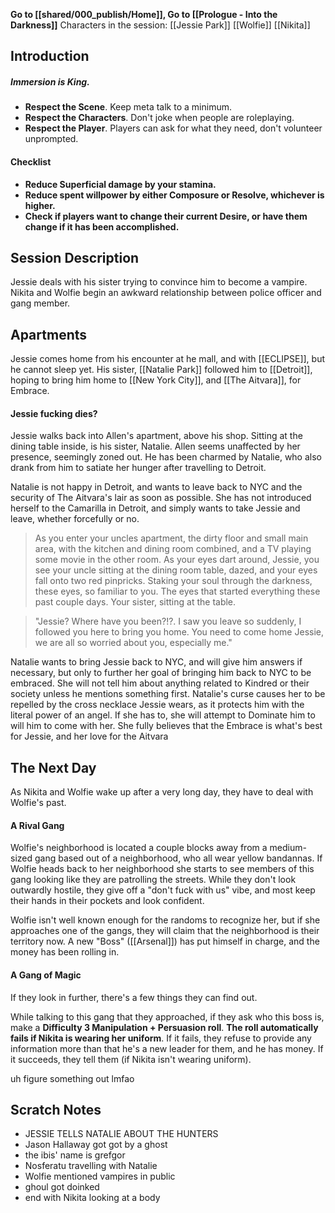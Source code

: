 **Go to [[shared/000_publish/Home]], Go to [[Prologue - Into the Darkness]]**
Characters in the session:
[[Jessie Park]]
[[Wolfie]]
[[Nikita]]
## Introduction

##### **Immersion is King.**
- **Respect the Scene**. Keep meta talk to a minimum.
- **Respect the Characters**. Don't joke when people are roleplaying.
- **Respect the Player**. Players can ask for what they need, don't volunteer unprompted.

#### Checklist
- **Reduce Superficial damage by your stamina.**
- **Reduce spent willpower by either Composure or Resolve, whichever is higher.**
- **Check if players want to change their current Desire, or have them change if it has been accomplished.**

## Session Description

Jessie deals with his sister trying to convince him to become a vampire. 
Nikita and Wolfie begin an awkward relationship between police officer and gang member.

## Apartments

Jessie comes home from his encounter at he mall, and with [[ECLIPSE]], but he cannot sleep yet. His sister, [[Natalie Park]] followed him to [[Detroit]], hoping to bring him home to [[New York City]], and [[The Aitvara]], for Embrace. 

#### Jessie fucking dies?

Jessie walks back into Allen's apartment, above his shop. Sitting at the dining table inside, is his sister, Natalie. Allen seems unaffected by her presence, seemingly zoned out. He has been charmed by Natalie, who also drank from him to satiate her hunger after travelling to Detroit.

Natalie is not happy in Detroit, and wants to leave back to NYC and the security of The Aitvara's lair as soon as possible. She has not introduced herself to the Camarilla in Detroit, and simply wants to take Jessie and leave, whether forcefully or no.

> As you enter your uncles apartment, the dirty floor and small main area, with the kitchen and dining room combined, and a TV playing some movie in the other room. As your eyes dart around, Jessie, you see your uncle sitting at the dining room table, dazed, and your eyes fall onto two red pinpricks. Staking your soul through the darkness, these eyes, so familiar to you. The eyes that started everything these past couple days. Your sister, sitting at the table. 

> "Jessie? Where have you been?!?. I saw you leave so suddenly, I followed you here to bring you home. You need to come home Jessie, we are all so worried about you, especially me."

Natalie wants to bring Jessie back to NYC, and will give him answers if necessary, but only to further her goal of bringing him back to NYC to be embraced. She will not tell him about anything related to Kindred or their society unless he mentions something first. Natalie's curse causes her to be repelled by the cross necklace Jessie wears, as it protects him with the literal power of an angel. If she has to, she will attempt to Dominate him to will him to come with her. She fully believes that the Embrace is what's best for Jessie, and her love for the Aitvara 

## The Next Day
As Nikita and Wolfie wake up after a very long day, they have to deal with Wolfie's past.

#### A Rival Gang
Wolfie's neighborhood is located a couple blocks away from a medium-sized gang based out of a neighborhood, who all wear yellow bandannas. If Wolfie heads back to her neighborhood she starts to see members of this gang looking like they are patrolling the streets. While they don't look outwardly hostile, they give off a "don't fuck with us" vibe, and most keep their hands in their pockets and look confident. 

Wolfie isn't well known enough for the randoms to recognize her, but if she approaches one of the gangs, they will claim that the neighborhood is their territory now. A new "Boss" ([[Arsenal]]) has put himself in charge, and the money has been rolling in. 

#### A Gang of Magic
If they look in further, there's a few things they can find out.

While talking to this gang that they approached, if they ask who this boss is, make a **Difficulty 3 Manipulation + Persuasion roll**. **The roll automatically fails if Nikita is wearing her uniform**. If it fails, they refuse to provide any information more than that he's a new leader for them, and he has money. If it succeeds, they tell them (if Nikita isn't wearing uniform).

uh
figure something out lmfao
## Scratch Notes
- JESSIE TELLS NATALIE ABOUT THE HUNTERS
- Jason Hallaway got got by a ghost
- the ibis' name is grefgor
- Nosferatu travelling with Natalie
- Wolfie mentioned vampires in public
- ghoul got doinked
- end with Nikita looking at a body